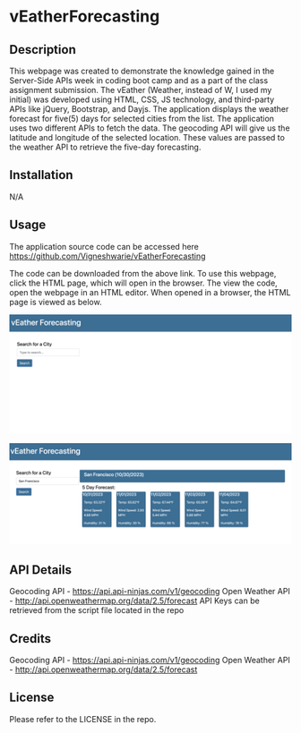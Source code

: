 # vEatherForecasting

## Description

This webpage was created to demonstrate the knowledge gained in the Server-Side APIs week in coding boot camp and as a part of the class assignment submission. The vEather (Weather, instead of W, I used my initial) was developed using HTML, CSS, JS technology, and third-party APIs like jQuery, Bootstrap, and Dayjs. The application displays the weather forecast for five(5) days for selected cities from the list. The application uses two different APIs to fetch the data. The geocoding API will give us the latitude and longitude of the selected location. These values are passed to the weather API to retrieve the five-day forecasting.

## Installation

N/A

## Usage

The application source code can be accessed here https://github.com/Vigneshwarie/vEatherForecasting

The code can be downloaded from the above link. To use this webpage, click the HTML page, which will open in the browser. The view the code, open the webpage in an HTML editor. When opened in a browser, the HTML page is viewed as below.

![Alt text](assets/images/HomePage.png)

![Alt text](assets/images/WeatherDisplay.png)

## API Details

Geocoding API - https://api.api-ninjas.com/v1/geocoding
Open Weather API - http://api.openweathermap.org/data/2.5/forecast
API Keys can be retrieved from the script file located in the repo

## Credits

Geocoding API - https://api.api-ninjas.com/v1/geocoding
Open Weather API - http://api.openweathermap.org/data/2.5/forecast

## License

Please refer to the LICENSE in the repo.




